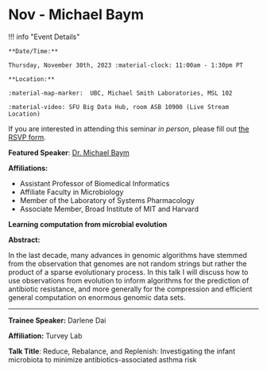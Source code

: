 # Nov - Michael Baym

!!! info "Event Details"

    **Date/Time:**

    Thursday, November 30th, 2023 :material-clock: 11:00am - 1:30pm PT

    **Location:**

    :material-map-marker:  UBC, Michael Smith Laboratories, MSL 102

    :material-video: SFU Big Data Hub, room ASB 10900 (Live Stream Location)

If you are interested in attending this seminar *in person*, please fill out [the RSVP form](https://forms.gle/YvNwTwDyA35hdeBi9).

**Featured Speaker**: [Dr. Michael Baym](https://baymlab.hms.harvard.edu/people.html/)

**Affiliations:**

- Assistant Professor of Biomedical Informatics
- Affiliate Faculty in Microbiology
- Member of the Laboratory of Systems Pharmacology
- Associate Member, Broad Institute of MIT and Harvard

**Learning computation from microbial evolution**

**Abstract:**

In the last decade, many advances in genomic algorithms have stemmed from the observation that genomes are not random strings but rather the product of a sparse evolutionary process. In this talk I will discuss how to use observations from evolution to inform algorithms for the prediction of antibiotic resistance, and more generally for the compression and efficient general computation on enormous genomic data sets.

<!-- **Bio:**

TBA

-->

---

**Trainee Speaker:** Darlene Dai

**Affiliation:** Turvey Lab

**Talk Title**: Reduce, Rebalance, and Replenish: Investigating the infant microbiota to minimize antibiotics-associated asthma risk
